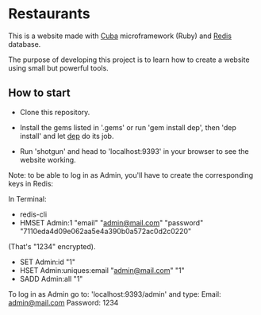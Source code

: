 Restaurants
===========

This is a website made with [Cuba](http://cuba.is) microframework (Ruby) and
[Redis](http://redis.io) database.

The purpose of developing this project is to learn how to create a website
using small but powerful tools.


How to start
------------

- Clone this repository.

- Install the gems listed in '.gems' or run 'gem install dep', then 'dep install' and let [dep](https://github.com/cyx/dep) do its job.

- Run 'shotgun' and head to 'localhost:9393' in your browser to see the
website working.

Note: to be able to log in as Admin, you'll have to create the corresponding
keys in Redis:

In Terminal:

- redis-cli
- HMSET Admin:1 "email" "admin@mail.com" "password" "7110eda4d09e062aa5e4a390b0a572ac0d2c0220"

(That's "1234" encrypted).
- SET Admin:id "1"
- HSET Admin:uniques:email "admin@mail.com" "1"
- SADD Admin:all "1"

To log in as Admin go to: 'localhost:9393/admin' and type:
Email: admin@mail.com
Password: 1234
